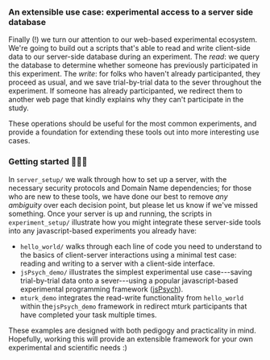 ### An extensible use case: experimental access to a server side database

Finally (!) we turn our attention to our web-based experimental ecosystem. We're going to build out a scripts that's able to read and write client-side data to our server-side database during an experiment. The _read_: we query the database to determine whether someone has previously participated in this experiment. The _write_: for folks who haven't already participanted, they proceed as usual, and we save trial-by-trial data to the sever throughout the experiment. If someone has already participanted, we redirect them to another web page that kindly explains why they can't participate in the study. 

These operations should be useful for the most common experiments, and provide a foundation for extending these tools out into more interesting use cases. 

### Getting started :egg::hatching_chick::hatched_chick:

In `server_setup/` we walk through how to set up a server, with the necessary security protocols and Domain Name dependencies; for those who are new to these tools, we have done our best to remove _any ambiguity_ over each decision point, but please let us know if we've missed something. Once your server is up and running, the scripts in `experiment_setup/` illustrate how you might integrate these server-side tools into any javascript-based experiments you already have: 

- `hello_world/` walks through each line of code you need to understand to the basics of client-server interactions using a minimal test case: reading and writing to a server with a client-side interface. 
- `jsPsych_demo/` illustrates the simplest experimental use case---saving trial-by-trial data onto a sever---using a popular javascript-based experimental programming framework ([jsPsych](https://github.com/jspsych/jsPsych)).
- `mturk_demo` integrates the read-write functionality from `hello_world` within the`jsPsych_demo` framework in redirect mturk participants that have completed your task multiple times.

These examples are designed with both pedigogy and practicality in mind. Hopefully, working this will provide an extensible framework for your own experimental and scientific needs :) 
